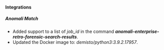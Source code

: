 #### Integrations
##### Anomali Match
- Added support to a list of *job_id* in the command ***anomali-enterprise-retro-forensic-search-results***.
- Updated the Docker image to: *demisto/python3:3.9.2.17957*.